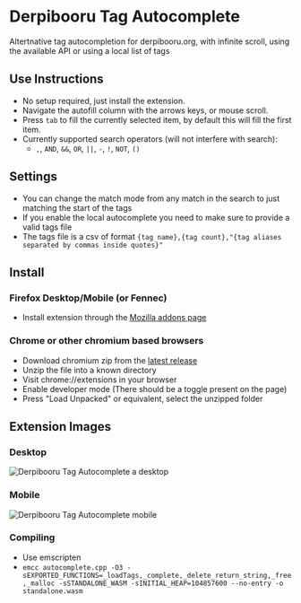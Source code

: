 # Derpibooru Tag Autocomplete
Altertnative tag autocompletion for derpibooru.org, with infinite scroll, using the available API or using a local list of tags

## Use Instructions
- No setup required, just install the extension.
- Navigate the autofill column with the arrows keys, or mouse scroll.
- Press `tab` to fill the currently selected item, by default this will fill the first item.
- Currently supported search operators (will not interfere with search):
  - `,`, `AND`, `&&`, `OR`, `||`, `-`, `!`, `NOT`, `()`

## Settings
- You can change the match mode from any match in the search to just matching the start of the tags
- If you enable the local autocomplete you need to make sure to provide a valid tags file
- The tags file is a csv of format `{tag name},{tag count},"{tag aliases separated by commas inside quotes}"`

## Install
### Firefox Desktop/Mobile (or Fennec)
- Install extension through the [Mozilla addons page ](https://addons.mozilla.org/en-GB/firefox/addon/derpibooru-tag-autocomplete/)
### Chrome or other chromium based browsers
- Download chromium zip from the [latest release](https://github.com/usyless/Derpibooru-Tag-Autocomplete/releases/latest)
- Unzip the file into a known directory
- Visit chrome://extensions in your browser
- Enable developer mode (There should be a toggle present on the page)
- Press "Load Unpacked" or equivalent, select the unzipped folder

## Extension Images
### Desktop
![Derpibooru Tag Autocomplete a desktop](https://github.com/usyless/Derpibooru-Tag-Autocomplete/blob/main/assets/desktop.png?raw=true)
### Mobile
![Derpibooru Tag Autocomplete mobile](https://github.com/usyless/Derpibooru-Tag-Autocomplete/blob/main/assets/mobile.png?raw=true)

### Compiling
- Use emscripten
- `emcc autocomplete.cpp -O3 -sEXPORTED_FUNCTIONS=_loadTags,_complete,_delete_return_string,_free,_malloc -sSTANDALONE_WASM -sINITIAL_HEAP=104857600 --no-entry -o standalone.wasm`
